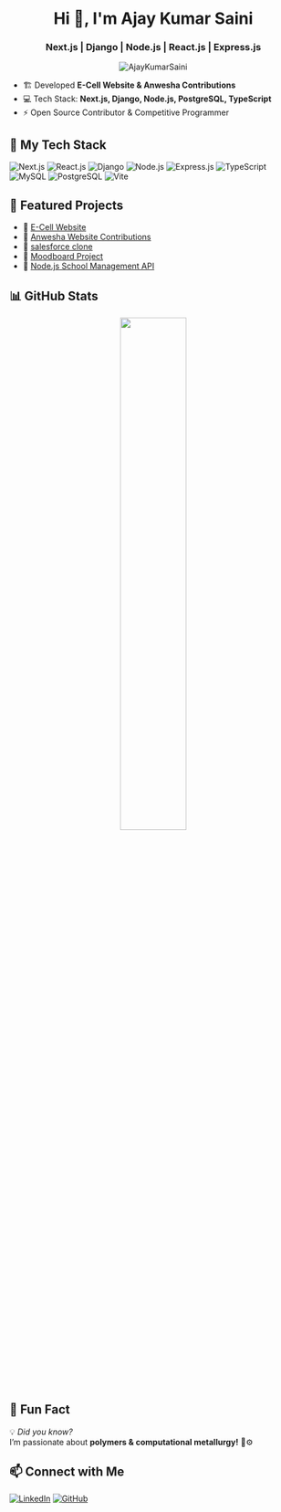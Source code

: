 <h1 align="center">Hi 👋, I'm Ajay Kumar Saini</h1>
<h3 align="center">Next.js | Django | Node.js | React.js | Express.js</h3>

<p align="center">
  <img src="https://komarev.com/ghpvc/?username=ajaykumarsaini231&label=Profile%20Views&color=0e75b6&style=flat" alt="AjayKumarSaini" />
</p>

- 🏗 Developed **E-Cell Website & Anwesha Contributions**
- 💻 Tech Stack: **Next.js, Django, Node.js, PostgreSQL, TypeScript**
- ⚡ Open Source Contributor & Competitive Programmer

## 🚀 My Tech Stack
![Next.js](https://img.shields.io/badge/Next.js-000?style=for-the-badge&logo=next.js)
![React.js](https://img.shields.io/badge/React-61DAFB?style=for-the-badge&logo=react&logoColor=black)
![Django](https://img.shields.io/badge/Django-092E20?style=for-the-badge&logo=django)
![Node.js](https://img.shields.io/badge/Node.js-43853D?style=for-the-badge&logo=node.js)
![Express.js](https://img.shields.io/badge/Express.js-000?style=for-the-badge&logo=express)
![TypeScript](https://img.shields.io/badge/TypeScript-3178C6?style=for-the-badge&logo=typescript)
![MySQL](https://img.shields.io/badge/MySQL-005C84?style=for-the-badge&logo=mysql)
![PostgreSQL](https://img.shields.io/badge/PostgreSQL-316192?style=for-the-badge&logo=postgresql)
![Vite](https://img.shields.io/badge/Vite-646CFF?style=for-the-badge&logo=vite)

## 📌 Featured Projects
- 🔹 [E-Cell Website](https://github.com/ajaykumarsaini231/ecell-website)
- 🔹 [Anwesha Website Contributions](https://github.com/ajaykumarsaini231/anwesha-website)
- 🔹 [salesforce clone](https://github.com/ajaykumarsaini231/vite-project)
- 🔹 [Moodboard Project](https://github.com/ajaykumarsaini231/moodboard-project)
- 🔹 [Node.js School Management API](https://github.com/ajaykumarsaini231/school-management-api)

## 📊 GitHub Stats
<p align="center">
  <img width="48%" src="https://github-readme-stats.vercel.app/api?username=ajaykumarsaini231&show_icons=true&theme=tokyonight" />
<!--   <img width="48%" src="https://github-readme-streak-stats.herokuapp.com?user=ajaykumarsaini231&theme=tokyonight" /> -->
</p>

## 🤖 Fun Fact
💡 *Did you know?*  
 I’m  passionate about **polymers & computational metallurgy!** 🔬⚙️

## 📫 Connect with Me
[![LinkedIn](https://img.shields.io/badge/LinkedIn-0A66C2?style=for-the-badge&logo=linkedin&logoColor=white)](https://www.linkedin.com/in/ajay-kumar-saini-44b99a284/)
[![GitHub](https://img.shields.io/badge/GitHub-181717?style=for-the-badge&logo=github)](https://github.com/ajaykumarsaini231)
